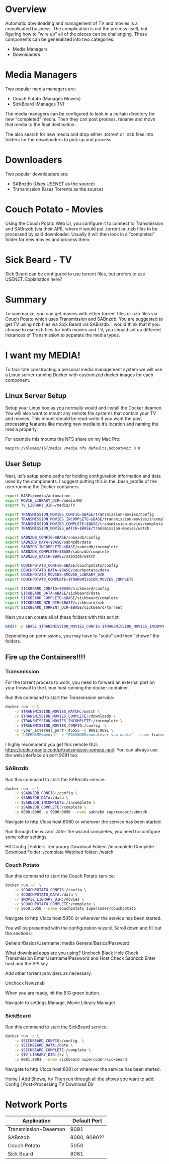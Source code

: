 # Overview
Automatic downloading and management of TV and movies is a complicated business.  The complication is not the process itself, but figuring how to “wire up” all of the pieces can be challenging.  These components can be generalized into two categories:

* Media Managers
* Downloaders

# Media Managers
Two popular media managers are:

* Couch Potato (Manages Movies)
* SickBeard (Manages TV)

The media managers can be configured to look in a certain directory for new "completed" media.  Then they can post process, rename and move that media to the final destination.

The also search for new media and drop either .torrent or .nzb files into folders for the downloaders to pick up and process.

# Downloaders
Two popular downloaders are:

* SABnzdb (Uses USENET as the source)
* Transmission (Uses Torrents as the source)

# Couch Potato - Movies

Using the Couch Potato Web UI, you configure it to connect to Transmission and SABnzdb (via their API), where it would put .torrent or .nzb files to be processed by said downloader.  Usually it will then look in a "completed" folder for new movies and process them.

# Sick Beard - TV

Sick Beard can be configured to use torrent files, but prefers to use USENET.  Explanation here?

# Summary

To summarize, you can get movies with either torrent files or nzb files via Couch Potato which uses Transmission and SABnzdb.  You are suggested to get TV using nzb files via Sick Beard via SABnzdb.
I would think that if you choose to use nzb files for both movies and TV, you should set up different instances of Transmission to separate the media types.

# I want my MEDIA!

To facilitate constructing a personal media management system we will use a Linux server running Docker with customized docker images for each component.


## Linux Server Setup

Setup your Linux box as you normally would and install the Docker deamon.  You will also want to mount any remote file systems that contain your TV and movies.  This mount should be read-write if you want the post processing features like moving new media to it’s location and naming the media properly.

For example this mounts the NFS share on my Mac Pro:

    macpro:/Volumes/16T/media /media nfs defaults,nobootwait 0 0


## User Setup

Next, let’s setup some paths for holding configuration information and data used by the components.  I suggest putting this in the .bash_profile of the user running the Docker containers.


```bash
export BASE=/media/automation
export MOVIE_LIBRARY_DIR=/media/HD
export TV_LIBRARY_DIR=/media/TV

export TRANSMISSION_MOVIES_CONFIG=$BASE/transmission-movies/config
export TRANSMISSION_MOVIES_INCOMPLETE=$BASE/transmission-movies/incomplete
export TRANSMISSION_MOVIES_COMPLETE=$BASE/transmission-movies/complete
export TRANSMISSION_MOVIES_WATCH=$BASE/transmission-movies/watch

export SABNZDB_CONFIG=$BASE/sabnzdb/config
export SABNZDB_DATA=$BASE/sabnzdb/data
export SABNZDB_INCOMPLETE=$BASE/sabnzdb/incomplete
export SABNZDB_COMPLETE=$BASE/sabnzdb/complete
export SABNZDB_WATCH=$BASE/sabnzdb/watch

export COUCHPOTATO_CONFIG=$BASE/couchpotato/config
export COUCHPOTATO_DATA=$BASE/couchpotato/data
export COUCHPOTATO_MOVIES=$MOVIE_LIBRARY_DIR
export COUCHPOTATO_COMPLETE=$TRANSMISSION_MOVIES_COMPLETE

export SICKBEARD_CONFIG=$BASE/sickbeard/config
export SICKBEARD_DATA=$BASE/sickbeard/data
export SICKBEARD_COMPLETE=$BASE/sickbeard/complete
export SICKBEARD_NZB_DIR=$BASE/sickbeard/nzb
export SICKBEARD_TORRENT_DIR=$BASE/sickbeard/torrent
```

Next you can create all of these folders with this script:

```bash
mkdir -p $BASE $TRANSMISSION_MOVIES_CONFIG $TRANSMISSION_MOVIES_INCOMPLETE $TRANSMISSION_MOVIES_COMPLETE $TRANSMISSION_MOVIES_WATCH $SABNZDB_CONFIG $SABNZDB_DATA $SABNZDB_INCOMPLETE $SABNZDB_COMPLETE $COUCHPOTATO_CONFIG $COUCHPOTATO_DATA $COUCHPOTATO_COMPLETE $SICKBEARD_CONFIG $SICKBEARD_DATA $SICKBEARD_COMPLETE $SICKBEARD_NZB_DIR $SICKBEARD_TORRENT_DIR
```

Depending on permissions, you may have to "sudo" and then "chown" the folders.

## Fire up the Containers!!!!

### Transmission

For the torrent process to work, you need to forward an external port on your firewall to the Linux host running the docker container.

Run this command to start the Transmission service:

```bash
docker run -d \
    -v $TRANSMISSION_MOVIES_WATCH:/watch \
    -v $TRANSMISSION_MOVIES_COMPLETE:/downloads \
    -v $TRANSMISSION_MOVIES_INCOMPLETE:/incomplete \
    -v $TRANSMISSION_MOVIES_CONFIG:/config  \
    -p <your_external_port>:45555 -p 9091:9091 \
    -e "USERNAME=media" -e "PASSWORD=<whatever you want>" --name transmission supercoder/transmission
```

I highly recommend you get this remote GUI: https://code.google.com/p/transmisson-remote-gui/.  You can always use the web interface on port 9091 too.

### SABnzdb

Run this command to start the SABnzdb service:

```bash
docker run -d \
    -v $SABNZDB_CONFIG:/config \
    -v $SABNZDB_DATA:/data \
    -v $SABNZDB_INCOMPLETE:/incomplete \
    -v $SABNZDB_COMPLETE:/complete \
    -p 8080:8080 -p 9090:9090 --name sabnzbd supercoder/sabnzdb
```

Navigate to http://localhost:8080 or wherever the service has been started.

Run through the wizard.  After the wizard completes, you need to configure some other settings.

Hit Config | Folders
Temporary Download Folder: /incomplete
Complete Download Folder: /complate
Watched folder: /watch

### Couch Potato

Run this command to start the Couch Potato service:

```bash
docker run -d  \
    -v $COUCHPOTATO_CONFIG:/config \
    -v $COUCHPOTATO_DATA:/data \
    -v $MOVIE_LIBRARY_DIR:/movies \
    -v $COUCHPOTATO_COMPLETE:/complete \
    -p 5050:5050 --name couchpotato supercoder/couchpotato

```

Navigate to http://localhost:5050 or wherever the service has been started.

You will be presented with the configuration wizard.
Scroll down and fill out the sections:

General/Basics/Username: media
General/Basics/Password: <whatever you want>

What download apps are you using?
Uncheck Black Hole
Check Transmission
Enter Username/Password and Host
Check Sabnzdb
Enter host and the API key

Add other torrent providers as necessary.

Uncheck Newznab

When you are ready, hit the BIG green button.

Navigate to settings
Manage,  Movie Library Manager

### SickBeard

Run this command to start the SickBeard service:

```bash
docker run -d \
    -v $SICKBEARD_CONFIG:/config  \
    -v $SICKBEARD_DATA:/data \
    -v $SICKBEARD_COMPLETE:/complete \
    -v $TV_LIBRARY_DIR:/tv \
    -p 8081:8081 --name sickbeard supercoder/sickbeard
```

Navigate to http://localhost:8081 or wherever the service has been started.

Home | Add Shows, /tv
Then run through all the shows you want to add.
Config | Post-Processing
TV Download Dir


# Network Ports

|Application | Default Port |
|------------|-------|
| Transmission-Deaemon | 9091 |
| SABnzdb      | 8080, 9090?? |
| Couch Potato | 5050 |
| Sick Beard   | 8081 |


